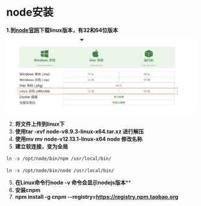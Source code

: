 # node安装

**1.到[node官网](http://nodejs.cn/download/)下载linux版本，有32和64位版本** 

![img](img/node.png)

2. **将文件上传到linux下** 
3. **使用tar -xvf node-v8.9.3-linux-x64.tar.xz 进行解压**
4. **使用mv mv node-v12.13.1-linux-x64 node 修改名称**
5. **建立软连接，变为全局** 

```shell
ln -s /opt/node/bin/npm /usr/local/bin/

ln -s /opt/node/bin/node /usr/local/bin/
```

5. **在Linux命令行node -v 命令会显示nodejs版本**** 
6. **安装cnpm** 
7. **npm install -g cnpm --registry=https://registry.npm.taobao.org** 